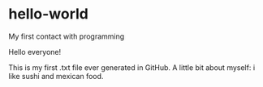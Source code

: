 # hello-world
My first contact with programming

Hello everyone!

This is my first .txt file ever generated in GitHub.
A little bit about myself:
  i like sushi and mexican food.
